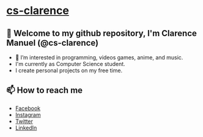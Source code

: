 # [cs-clarence](https://github.com/cs-clarence/cs-clarence)
## 👋 Welcome to my github repository, I'm Clarence Manuel (@cs-clarence)
- 👀 I’m interested in programming, videos games, anime, and music.
- I'm currently as Computer Science student.
- I create personal projects on my free time.

## 📫 How to reach me
- [Facebook](https://www.facebook.com/rencedm112)
- [Instagram](https://www.instagram.com/rencedm112)
- [Twitter](https://www.twitter.com/rencedm112)
- [LinkedIn](https://www.linkedin.com/in/rencedm112)
<!---
cs-clarence/cs-clarence is a ✨ special ✨ repository because its `README.md` (this file) appears on your GitHub profile.
You can click the Preview link to take a look at your changes.
--->
